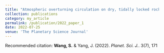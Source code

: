 ```yaml
---
title: "Atmospheric overturning circulation on dry, tidally locked rocky planets is mainly driven by radiative cooling"
collection: publications
category: my_article
permalink: /publication/2022_paper_1
date: 2022-07-25
venue: 'The Planetary Science Journal'
---
```

Recommended citation: **Wang, S.** & Yang, J. (2022). <i>Planet. Sci. J.</i>. 3(7), 171
